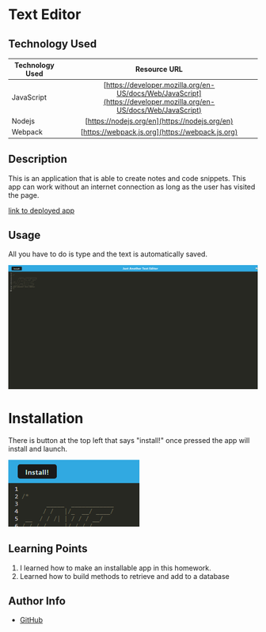 # Text Editor

## Technology Used

| Technology Used |                                                    Resource URL                                                    |
| --------------- | :----------------------------------------------------------------------------------------------------------------: |
| JavaScript      | [https://developer.mozilla.org/en-US/docs/Web/JavaScript](https://developer.mozilla.org/en-US/docs/Web/JavaScript) |
| Nodejs          |                                   [https://nodejs.org/en](https://nodejs.org/en)                                   |
| Webpack         |                                  [https://webpack.js.org](https://webpack.js.org)                                  |

## Description

This is an application that is able to create notes and code snippets. This app can work without an internet connection as long as the user has visited the page.

[link to deployed app](https://stark-garden-66882-cd760d961ca2.herokuapp.com)

## Usage

All you have to do is type and the text is automatically saved.

![Text editor page](./img/JATE.png)

# Installation

There is button at the top left that says "install!"
once pressed the app will install and launch.

![The install button](./img/install.png)

## Learning Points

1. I learned how to make an installable app in this homework.
2. Learned how to build methods to retrieve and add to a database

## Author Info

- [GitHub](https://github.com/Jarell-Chinn)
